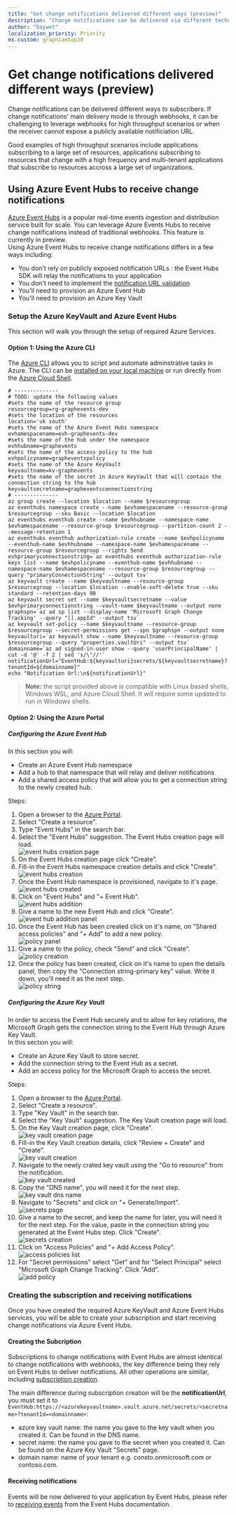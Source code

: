 ```yaml
---
title: "Get change notifications delivered different ways (preview)"
description: "Change notifications can be delivered via different technologies including webhooks and Azure Event Hubs."
author: "baywet"
localization_priority: Priority
ms.custom: graphiamtop20
---
```


# Get change notifications delivered different ways (preview)

Change notifications can be delivered different ways to subscribers. If change notifications' main delivery mode is through webhooks, it can be challenging to leverage webhooks for high throughput scenarios or when the receiver cannot expose a publicly available notificiation URL.  

Good examples of high throughput scenarios include applications subscribing to a large set of resources, applications subscribing to resources that change with a high frequency and multi-tenant applications that subscribe to resources accross a large set of organizations.

## Using Azure Event Hubs to receive change notifications

[Azure Event Hubs](https://azure.microsoft.com/services/event-hubs) is a popular real-time events ingestion and distribution service built for scale. You can leverage Azure Events Hubs to receive change notifications instead of traditional webhooks. This feature is currently in preview.  
Using Azure Event Hubs to receive change notifications differs in a few ways including:

- You don't rely on publicly exposed notification URLs : the Event Hubs SDK will relay the notifications to your application
- You don't need to implement the [notification URL validation](webhooks.md#notification-endpoint-validation)
- You'll need to provision an Azure Event Hub
- You'll need to provision an Azure Key Vault

### Setup the Azure KeyVault and Azure Event Hubs

This section will walk you through the setup of required Azure Services.

#### Option 1: Using the Azure CLI

The [Azure CLI](/cli/azure/what-is-azure-cli?view=azure-cli-latest) allows you to script and automate adminstrative tasks in Azure. The CLI can be [installed on your local machine](/cli/azure/install-azure-cli?view=azure-cli-latest) or run directly from the [Azure Cloud Shell](/azure/cloud-shell/quickstart).

```shell
# --------------
# TODO: update the following values
#sets the name of the resource group
resourcegroup=rg-graphevents-dev
#sets the location of the resources
location='uk south'
#sets the name of the Azure Event Hubs namespace
evhamespacename=evh-graphevents-dev
#sets the name of the hub under the namespace
evhhubname=graphevents
#sets the name of the access policy to the hub
evhpolicyname=grapheventspolicy
#sets the name of the Azure KeyVault
keyvaultname=kv-graphevents
#sets the name of the secret in Azure KeyVault that will contain the connection string to the hub
keyvaultsecretname=grapheventsconnectionstring
# --------------
az group create --location $location --name $resourcegroup
az eventhubs namespace create --name $evhamespacename --resource-group $resourcegroup --sku Basic --location $location
az eventhubs eventhub create --name $evhhubname --namespace-name $evhamespacename --resource-group $resourcegroup --partition-count 2 --message-retention 1
az eventhubs eventhub authorization-rule create --name $evhpolicyname --eventhub-name $evhhubname --namespace-name $evhamespacename --resource-group $resourcegroup --rights Send
evhprimaryconnectionstring=`az eventhubs eventhub authorization-rule keys list --name $evhpolicyname --eventhub-name $evhhubname --namespace-name $evhamespacename --resource-group $resourcegroup --query "primaryConnectionString" --output tsv`
az keyvault create --name $keyvaultname --resource-group $resourcegroup --location $location --enable-soft-delete true --sku standard --retention-days 90
az keyvault secret set --name $keyvaultsecretname --value $evhprimaryconnectionstring --vault-name $keyvaultname --output none
graphspn=`az ad sp list --display-name 'Microsoft Graph Change Tracking' --query "[].appId" --output tsv`
az keyvault set-policy --name $keyvaultname --resource-group $resourcegroup --secret-permissions get --spn $graphspn --output none
keyvaulturi=`az keyvault show --name $keyvaultname --resource-group $resourcegroup --query "properties.vaultUri" --output tsv`
domainname=`az ad signed-in-user show --query 'userPrincipalName' | cut -d '@' -f 2 | sed 's/\"//'`
notificationUrl="EventHub:${keyvaulturi}secrets/${keyvaultsecretname}?tenantId=${domainname}"
echo "Notification Url:\n${notificationUrl}"
```

> **Note:** the script provided above is compatible with Linux based shells, Windows WSL, and Azure Cloud Shell. It will require some updated to run in Windows shells.

#### Option 2: Using the Azure Portal

##### Configuring the Azure Event Hub

In this section you will:

- Create an Azure Event Hub namespace
- Add a hub to that namespace that will relay and deliver notifications
- Add a shared access policy that will allow you to get a connection string to the newly created hub.

Steps:

1. Open a browser to the [Azure Portal](https://portal.azure.com).
1. Select "Create a resource".
1. Type "Event Hubs" in the search bar.
1. Select the "Event Hubs" suggestion. The Event Hubs creation page will load.  
    ![event hubs creation page](images/change-notifications/eventhubs.png)
1. On the Event Hubs creation page click "Create".
1. Fill-in the Event Hubs namespace creation details and click "Create".  
    ![event hubs creation](images/change-notifications/eventhubscreation.png)
1. Once the Event Hub namespace is provisioned, navigate to it's page.  
    ![event hubs created](images/change-notifications/eventhubscreated.png)
1. Click on "Event Hubs" and "+ Event Hub".  
    ![event hubs addition](images/change-notifications/eventhubsaddition.png)
1. Give a name to the new Event Hub and click "Create".  
    ![event hub addition panel](images/change-notifications/eventhubadditionpanel.png)
1. Once the Event Hub has been created click on it's name, on "Shared access policies" and "+ Add" to add a new policy.  
    ![policy panel](images/change-notifications/policypanel.png)
1. Give a name to the policy, check "Send" and click "Create".  
    ![policy creation](images/change-notifications/policyaddition.png)
1. Once the policy has been created, click on it's name to open the details panel, then copy the "Connection string-primary key" value. Write it down, you'll need it as the next step.  
    ![policy string](images/change-notifications/policycs.png)

##### Configuring the Azure Key Vault

In order to access the Event Hub securely and to allow for key rotations, the Microsoft Graph gets the connection string to the Event Hub through Azure Key Vault.  
In this section you will:

- Create an Azure Key Vault to store secret.
- Add the connection string to the Event Hub as a secret.
- Add an access policy for the Microsoft Graph to access the secret.

Steps:

1. Open a browser to the [Azure Portal](https://portal.azure.com).
1. Select "Create a resource".
1. Type "Key Vault" in the search bar.
1. Select the "Key Vault" suggestion. The Key Vault creation page will load.
1. On the Key Vault creation page, click "Create".  
    ![key vault creation page](images/change-notifications/keyvault.png)
1. Fill-in the Key Vault creation details, click "Review + Create" and "Create".  
    ![key vault creation](images/change-notifications/keyvaultcreation.png)
1. Navigate to the newly crated key vault using the "Go to resource" from the notification.  
    ![key vault created](images/change-notifications/keyvaultcreated.png)
1. Copy the "DNS name", you will need it for the next step.  
    ![key vault dns name](images/change-notifications/dnsname.png)
1. Navigate to "Secrets" and click on "+ Generate/Import".  
    ![secrets page](images/change-notifications/secretslistpage.png)
1. Give a name to the secret, and keep the name for later, you will need it for the next step. For the value, paste in the connection string you generated at the Event Hubs step. Click "Create".  
    ![secrets creation](images/change-notifications/secretscreation.png)
1. Click on "Access Policies" and "+ Add Access Policy".  
    ![access policies list](images/change-notifications/accesspolicieslist.png)
1. For "Secret permissions" select "Get" and for "Select Principal" select "Microsoft Graph Change Tracking". Click "Add".  
    ![add policy](images/change-notifications/accesspolicyadd.png)

### Creating the subscription and receiving notifications

Once you have created the required Azure KeyVault and Azure Event Hubs services, you will be able to create your subscription and start receiving change notifications via Azure Event Hubs.

#### Creating the Subcription

Subscriptions to change notifications with Event Hubs are almost identical to change notifications with webhooks, the key difference being they rely on Event Hubs to deliver notifications. All other operations are similar, including [subscription creation](/graph/api/subscription-post-subscriptions?view=graph-rest-beta).  

The main difference during subscription creation will be the **notificationUrl**, you must set it to `EventHub:https://<azurekeyvaultname>.vault.azure.net/secrets/<secretname>?tenantId=<domainname>`:

- azure key vault name: the name you gave to the key vault when you created it. Can be found in the DNS name.
- secret name: the name you gave to the secret when you created it. Can be found on the Azure Key Vault "Secrets" page.
- domain name: name of your tenant e.g. consto.onmicrosoft.com or contoso.com.

#### Receiving notifications

Events will be now delivered to your application by Event Hubs, please refer to [receiving events](https://docs.microsoft.com/azure/event-hubs/get-started-dotnet-standard-send-v2#receive-events) from the Event Hubs documentation.
